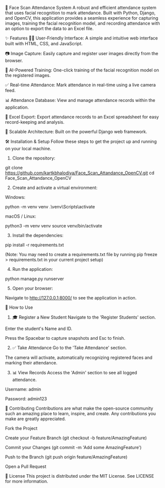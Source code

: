 📸 Face Scan Attendance System
A robust and efficient attendance system that uses facial recognition to mark attendance. Built with Python, Django, and OpenCV, this application provides a seamless experience for capturing images, training the facial recognition model, and recording attendance with an option to export the data to an Excel file.

✨ Features
👨‍💻 User-Friendly Interface: A simple and intuitive web interface built with HTML, CSS, and JavaScript.

📷 Image Capture: Easily capture and register user images directly from the browser.

🤖 AI-Powered Training: One-click training of the facial recognition model on the registered images.

✅ Real-time Attendance: Mark attendance in real-time using a live camera feed.

📊 Attendance Database: View and manage attendance records within the application.

📄 Excel Export: Export attendance records to an Excel spreadsheet for easy record-keeping and analysis.

🚀 Scalable Architecture: Built on the powerful Django web framework.

🛠️ Installation & Setup
Follow these steps to get the project up and running on your local machine.

1. Clone the repository:

git clone https://github.com/kartkbhalodiya/Face_Scan_Attandance_OpenCV.git
cd Face_Scan_Attandance_OpenCV

2. Create and activate a virtual environment:

Windows:

python -m venv venv
.\venv\Scripts\activate

macOS / Linux:

python3 -m venv venv
source venv/bin/activate

3. Install the dependencies:

pip install -r requirements.txt

(Note: You may need to create a requirements.txt file by running pip freeze > requirements.txt in your current project setup)

4. Run the application:

python manage.py runserver

5. Open your browser:

Navigate to http://127.0.0.1:8000/ to see the application in action.

📖 How to Use
1. 🎓 Register a New Student
Navigate to the 'Register Students' section.

Enter the student's Name and ID.

Press the Spacebar to capture snapshots and Esc to finish.

2. ✅ Take Attendance
Go to the 'Take Attendance' section.

The camera will activate, automatically recognizing registered faces and marking their attendance.

3. 📊 View Records
Access the 'Admin' section to see all logged attendance.

Username: admin

Password: admin123

🤝 Contributing
Contributions are what make the open-source community such an amazing place to learn, inspire, and create. Any contributions you make are greatly appreciated.

Fork the Project

Create your Feature Branch (git checkout -b feature/AmazingFeature)

Commit your Changes (git commit -m 'Add some AmazingFeature')

Push to the Branch (git push origin feature/AmazingFeature)

Open a Pull Request

📄 License
This project is distributed under the MIT License. See LICENSE for more information.
